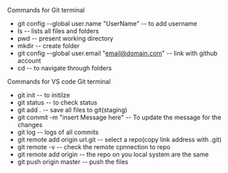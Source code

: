 Commands for Git terminal
- git config --global user.name "UserName" -- to add username 
- ls -- lists all files and folders
- pwd -- present working directory
- mkdir -- create folder
- git config --global user.email "email@domain.com" -- link with github account
- cd -- to navigate through folders

Commands for VS code Git terminal
- git init -- to initilze 
- git status -- to check status 
- git add . -- save all files to git(staging)
- git commit -m "insert Message here" -- To update the message for the changes
- git log -- logs of all commits
- git remote add origin url.git -- select a repo(copy link address with .git)
- git remote -v -- check the remote cpnnection to repo
- git remote add origin -- the repo on you local system are the same
- git push origin master -- push the files
